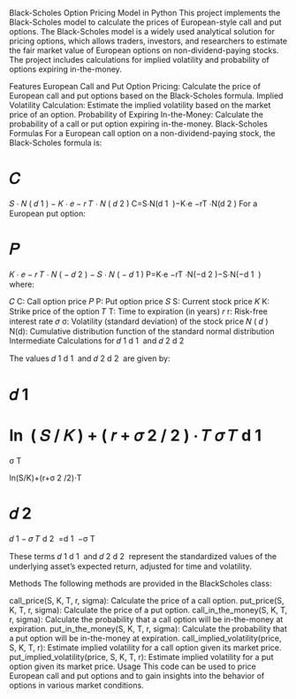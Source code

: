 Black-Scholes Option Pricing Model in Python
This project implements the Black-Scholes model to calculate the prices of European-style call and put options. The Black-Scholes model is a widely used analytical solution for pricing options, which allows traders, investors, and researchers to estimate the fair market value of European options on non-dividend-paying stocks. The project includes calculations for implied volatility and probability of options expiring in-the-money.

Features
European Call and Put Option Pricing: Calculate the price of European call and put options based on the Black-Scholes formula.
Implied Volatility Calculation: Estimate the implied volatility based on the market price of an option.
Probability of Expiring In-the-Money: Calculate the probability of a call or put option expiring in-the-money.
Black-Scholes Formulas
For a European call option on a non-dividend-paying stock, the Black-Scholes formula is:

𝐶
=
𝑆
⋅
𝑁
(
𝑑
1
)
−
𝐾
⋅
𝑒
−
𝑟
𝑇
⋅
𝑁
(
𝑑
2
)
C=S⋅N(d 
1
​
 )−K⋅e 
−rT
 ⋅N(d 
2
​
 )
For a European put option:

𝑃
=
𝐾
⋅
𝑒
−
𝑟
𝑇
⋅
𝑁
(
−
𝑑
2
)
−
𝑆
⋅
𝑁
(
−
𝑑
1
)
P=K⋅e 
−rT
 ⋅N(−d 
2
​
 )−S⋅N(−d 
1
​
 )
where:

𝐶
C: Call option price
𝑃
P: Put option price
𝑆
S: Current stock price
𝐾
K: Strike price of the option
𝑇
T: Time to expiration (in years)
𝑟
r: Risk-free interest rate
𝜎
σ: Volatility (standard deviation) of the stock price
𝑁
(
𝑑
)
N(d): Cumulative distribution function of the standard normal distribution
Intermediate Calculations for 
𝑑
1
d 
1
​
  and 
𝑑
2
d 
2
​
 
The values 
𝑑
1
d 
1
​
  and 
𝑑
2
d 
2
​
  are given by:

𝑑
1
=
ln
⁡
(
𝑆
/
𝐾
)
+
(
𝑟
+
𝜎
2
/
2
)
⋅
𝑇
𝜎
𝑇
d 
1
​
 = 
σ 
T
​
 
ln(S/K)+(r+σ 
2
 /2)⋅T
​
 
𝑑
2
=
𝑑
1
−
𝜎
𝑇
d 
2
​
 =d 
1
​
 −σ 
T
​
 
These terms 
𝑑
1
d 
1
​
  and 
𝑑
2
d 
2
​
  represent the standardized values of the underlying asset’s expected return, adjusted for time and volatility.

Methods
The following methods are provided in the BlackScholes class:

call_price(S, K, T, r, sigma): Calculate the price of a call option.
put_price(S, K, T, r, sigma): Calculate the price of a put option.
call_in_the_money(S, K, T, r, sigma): Calculate the probability that a call option will be in-the-money at expiration.
put_in_the_money(S, K, T, r, sigma): Calculate the probability that a put option will be in-the-money at expiration.
call_implied_volatility(price, S, K, T, r): Estimate implied volatility for a call option given its market price.
put_implied_volatility(price, S, K, T, r): Estimate implied volatility for a put option given its market price.
Usage
This code can be used to price European call and put options and to gain insights into the behavior of options in various market conditions.

